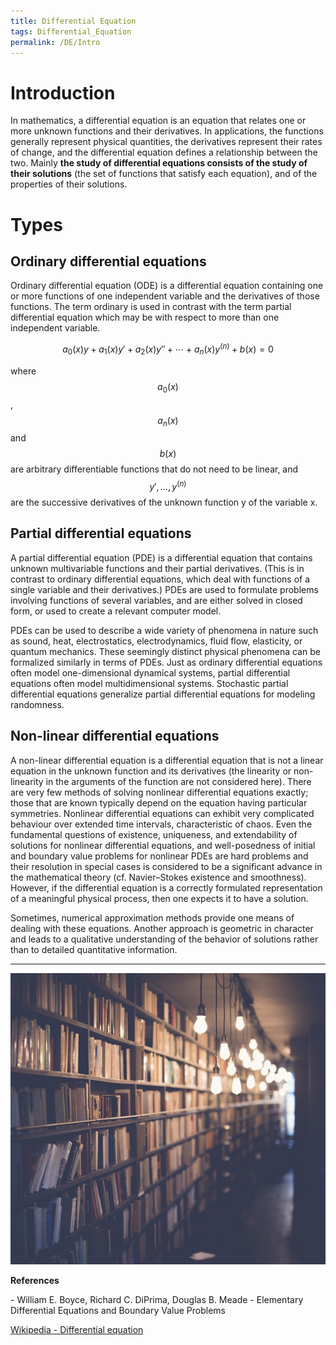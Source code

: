 ```yaml
---
title: Differential Equation
tags: Differential_Equation
permalink: /DE/Intro
---  
```


# Introduction  
In mathematics, a differential equation is an equation that relates one or more unknown functions and their derivatives. In applications, the functions generally represent physical quantities, the derivatives represent their rates of change, and the differential equation defines a relationship between the two. Mainly **the study of differential equations consists of the study of their solutions** (the set of functions that satisfy each equation), and of the properties of their solutions. 

# Types  
## Ordinary differential equations  
Ordinary differential equation (ODE) is a differential equation containing one or more functions of one independent variable and the derivatives of those functions. The term ordinary is used in contrast with the term partial differential equation which may be with respect to more than one independent variable.  

$$
a_{0}(x)y+a_{1}(x)y'+a_{2}(x)y''+\cdots +a_{n}(x)y^{(n)}+b(x)=0
$$  

where $$a_{0}(x)$$, $$a_{n}(x)$$ and $$b(x)$$ are arbitrary differentiable functions that do not need to be linear, and $$y', ..., y^{(n)}$$ are the successive derivatives of the unknown function y of the variable x.  


## Partial differential equations  
A partial differential equation (PDE) is a differential equation that contains unknown multivariable functions and their partial derivatives. (This is in contrast to ordinary differential equations, which deal with functions of a single variable and their derivatives.) PDEs are used to formulate problems involving functions of several variables, and are either solved in closed form, or used to create a relevant computer model.

PDEs can be used to describe a wide variety of phenomena in nature such as sound, heat, electrostatics, electrodynamics, fluid flow, elasticity, or quantum mechanics. These seemingly distinct physical phenomena can be formalized similarly in terms of PDEs. Just as ordinary differential equations often model one-dimensional dynamical systems, partial differential equations often model multidimensional systems. Stochastic partial differential equations generalize partial differential equations for modeling randomness.


## Non-linear differential equations  
A non-linear differential equation is a differential equation that is not a linear equation in the unknown function and its derivatives (the linearity or non-linearity in the arguments of the function are not considered here). There are very few methods of solving nonlinear differential equations exactly; those that are known typically depend on the equation having particular symmetries. Nonlinear differential equations can exhibit very complicated behaviour over extended time intervals, characteristic of chaos. Even the fundamental questions of existence, uniqueness, and extendability of solutions for nonlinear differential equations, and well-posedness of initial and boundary value problems for nonlinear PDEs are hard problems and their resolution in special cases is considered to be a significant advance in the mathematical theory (cf. Navier–Stokes existence and smoothness). However, if the differential equation is a correctly formulated representation of a meaningful physical process, then one expects it to have a solution.  

Sometimes, numerical approximation methods provide one means of dealing with these equations. Another approach is geometric in character and leads to a qualitative understanding of the behavior of solutions rather than to detailed quantitative information.  

----  

<div class="item">
  <div class="item__image">
    <img class="image" src="/assets/images/contents/refs.jpg"/>
  </div>
  <div class="item__content">
    <div class="item__header">
      <p style='font-size=6px;font-weight: bold;'>References</p>
      <p style='font-size=5px;'>- William E. Boyce, Richard C. DiPrima, Douglas B.  Meade - Elementary Differential Equations and Boundary Value Problems</p>
      <p style='font-size=5px;'><a href="https://en.wikipedia.org/wiki/Differential_equation#Equation_order">Wikipedia - Differential equation</a></p>
    </div>
  </div>
</div>
